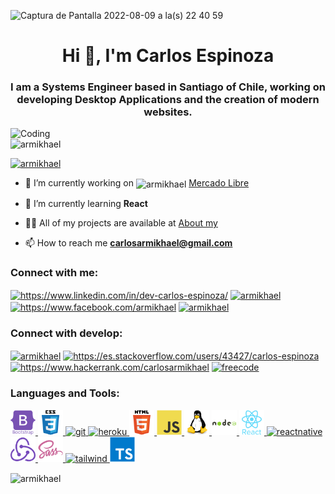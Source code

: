 ![Captura de Pantalla 2022-08-09 a la(s) 22 40 59](https://user-images.githubusercontent.com/4640988/183798490-5a8b5fe1-758f-4fd1-a4b3-4e1668cd9084.png)

<h1 align="center">Hi 👋, I'm Carlos Espinoza</h1>
<h3 align="center">I am a Systems Engineer based in Santiago of Chile, working on developing Desktop Applications and the creation of modern websites.</h3>
<img align="right" alt="Coding" width="600" src="https://user-images.githubusercontent.com/4640988/183801205-feda1245-1a86-47a9-a7e4-b4582dacfafa.gif">

<p align="left"> <img src="https://komarev.com/ghpvc/?username=armikhael&label=Profile%20views&color=0e75b6&style=flat" alt="armikhael" /> </p>

<p align="left"> <a href="https://twitter.com/armikhael" target="blank"><img src="https://img.shields.io/twitter/follow/armikhael?logo=twitter&style=for-the-badge" alt="armikhael" /></a> </p>

- 🔭 I’m currently working on <img align="center" src="https://user-images.githubusercontent.com/4640988/183798865-bcceeb08-97a8-4288-8c22-2aaf7584fc7d.png" alt="armikhael" height="30" width="40" /> [Mercado Libre](https://www.mercadolibre.cl/)

- 🌱 I’m currently learning **React**

- 👨‍💻 All of my projects are available at [About my](http://armikhael.github.io/curriculum/)

- 📫 How to reach me **carlosarmikhael@gmail.com**

<h3 align="left">Connect with me:</h3>
<p align="left">
<a href="https://www.linkedin.com/in/dev-carlos-espinoza/" target="blank"><img align="center" src="https://raw.githubusercontent.com/rahuldkjain/github-profile-readme-generator/master/src/images/icons/Social/linked-in-alt.svg" alt="https://www.linkedin.com/in/dev-carlos-espinoza/" height="30" width="40" /></a>
<a href="https://instagram.com/armikhael" target="blank"><img align="center" src="https://raw.githubusercontent.com/rahuldkjain/github-profile-readme-generator/master/src/images/icons/Social/instagram.svg" alt="armikhael" height="30" width="40" /></a>
<a href="https://fb.com/https://www.facebook.com/armikhael" target="blank"><img align="center" src="https://raw.githubusercontent.com/rahuldkjain/github-profile-readme-generator/master/src/images/icons/Social/facebook.svg" alt="https://www.facebook.com/armikhael" height="30" width="40" /></a> 
<a href="https://twitter.com/armikhael" target="blank"><img align="center" src="https://raw.githubusercontent.com/rahuldkjain/github-profile-readme-generator/master/src/images/icons/Social/twitter.svg" alt="armikhael" height="30" width="40" /></a>
</p>

<h3 align="left">Connect with develop:</h3>
<p align="left">
<a href="https://codepen.io/armikhael" target="blank">
  <img align="center" src="https://user-images.githubusercontent.com/4640988/183802101-7e910b96-fe6d-491d-8cdc-09edeca07e9e.png" alt="armikhael" height="40" width="40" /></a>
<a href="https://stackoverflow.com/users/https://es.stackoverflow.com/users/43427/carlos-espinoza" target="blank"><img align="center" src="https://raw.githubusercontent.com/rahuldkjain/github-profile-readme-generator/master/src/images/icons/Social/stack-overflow.svg" alt="https://es.stackoverflow.com/users/43427/carlos-espinoza" height="30" width="40" /></a>
<a href="https://www.hackerrank.com/https://www.hackerrank.com/carlosarmikhael" target="blank"><img align="center" src="https://raw.githubusercontent.com/rahuldkjain/github-profile-readme-generator/master/src/images/icons/Social/hackerrank.svg" alt="https://www.hackerrank.com/carlosarmikhael" height="30" width="40" /></a>
<a href="https://www.freecodecamp.org/fcc1a725306-16cb-451e-b85e-9ba2a2defce3" target="blank"><img align="center" src="https://user-images.githubusercontent.com/4640988/183802771-79ca7516-9917-4b20-aefe-670383ff5bed.png" alt="freecode" height="40" width="40" /></a>
</p>


<h3 align="left">Languages and Tools:</h3>
<p align="left"> <a href="https://getbootstrap.com" target="_blank" rel="noreferrer"> <img src="https://raw.githubusercontent.com/devicons/devicon/master/icons/bootstrap/bootstrap-plain-wordmark.svg" alt="bootstrap" width="40" height="40"/> </a> <a href="https://www.w3schools.com/css/" target="_blank" rel="noreferrer"> <img src="https://raw.githubusercontent.com/devicons/devicon/master/icons/css3/css3-original-wordmark.svg" alt="css3" width="40" height="40"/> </a> <a href="https://git-scm.com/" target="_blank" rel="noreferrer"> <img src="https://www.vectorlogo.zone/logos/git-scm/git-scm-icon.svg" alt="git" width="40" height="40"/> </a> <a href="https://heroku.com" target="_blank" rel="noreferrer"> <img src="https://www.vectorlogo.zone/logos/heroku/heroku-icon.svg" alt="heroku" width="40" height="40"/> </a> <a href="https://www.w3.org/html/" target="_blank" rel="noreferrer"> <img src="https://raw.githubusercontent.com/devicons/devicon/master/icons/html5/html5-original-wordmark.svg" alt="html5" width="40" height="40"/> </a> <a href="https://developer.mozilla.org/en-US/docs/Web/JavaScript" target="_blank" rel="noreferrer"> <img src="https://raw.githubusercontent.com/devicons/devicon/master/icons/javascript/javascript-original.svg" alt="javascript" width="40" height="40"/> </a> <a href="https://www.linux.org/" target="_blank" rel="noreferrer"> <img src="https://raw.githubusercontent.com/devicons/devicon/master/icons/linux/linux-original.svg" alt="linux" width="40" height="40"/> </a> <a href="https://nodejs.org" target="_blank" rel="noreferrer"> <img src="https://raw.githubusercontent.com/devicons/devicon/master/icons/nodejs/nodejs-original-wordmark.svg" alt="nodejs" width="40" height="40"/> </a> <a href="https://reactjs.org/" target="_blank" rel="noreferrer"> <img src="https://raw.githubusercontent.com/devicons/devicon/master/icons/react/react-original-wordmark.svg" alt="react" width="40" height="40"/> </a> <a href="https://reactnative.dev/" target="_blank" rel="noreferrer"> <img src="https://reactnative.dev/img/header_logo.svg" alt="reactnative" width="40" height="40"/> </a> <a href="https://redux.js.org" target="_blank" rel="noreferrer"> <img src="https://raw.githubusercontent.com/devicons/devicon/master/icons/redux/redux-original.svg" alt="redux" width="40" height="40"/> </a> <a href="https://sass-lang.com" target="_blank" rel="noreferrer"> <img src="https://raw.githubusercontent.com/devicons/devicon/master/icons/sass/sass-original.svg" alt="sass" width="40" height="40"/> </a> <a href="https://tailwindcss.com/" target="_blank" rel="noreferrer"> <img src="https://www.vectorlogo.zone/logos/tailwindcss/tailwindcss-icon.svg" alt="tailwind" width="40" height="40"/> </a> <a href="https://www.typescriptlang.org/" target="_blank" rel="noreferrer"> <img src="https://raw.githubusercontent.com/devicons/devicon/master/icons/typescript/typescript-original.svg" alt="typescript" width="40" height="40"/> </a> </p>

<p><img align="center" src="https://github-readme-streak-stats.herokuapp.com/?user=armikhael&" alt="armikhael" /></p>

<!--

<p><img align="left" src="https://github-readme-stats.vercel.app/api/top-langs?username=armikhael&show_icons=true&locale=en&layout=compact" alt="armikhael" /></p>

<p>&nbsp;<img align="center" src="https://github-readme-stats.vercel.app/api?username=armikhael&show_icons=true&locale=en" alt="armikhael" /></p>
**armikhael/armikhael** is a ✨ _special_ ✨ repository because its `README.md` (this file) appears on your GitHub profile.

Here are some ideas to get you started:

- 🔭 I’m currently working on ...
- 🌱 I’m currently learning ...
- 👯 I’m looking to collaborate on ...
- 🤔 I’m looking for help with ...
- 💬 Ask me about ...
- 📫 How to reach me: ...
- 😄 Pronouns: ...
- ⚡ Fun fact: ...
-->

